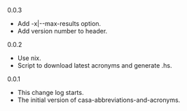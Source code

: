0.0.3

* Add -x|--max-results option.
* Add version number to header.

0.0.2

* Use nix.
* Script to download latest acronyms and generate .hs.

0.0.1

* This change log starts.
* The initial version of casa-abbreviations-and-acronyms.
